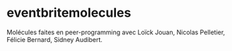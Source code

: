 # eventbritemolecules

Molécules faites en peer-programming avec Loïck Jouan, Nicolas Pelletier, Félicie Bernard, Sidney Audibert.